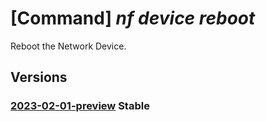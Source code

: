 # [Command] _nf device reboot_

Reboot the Network Device.

## Versions

### [2023-02-01-preview](/Resources/mgmt-plane/L3N1YnNjcmlwdGlvbnMve30vcmVzb3VyY2Vncm91cHMve30vcHJvdmlkZXJzL21pY3Jvc29mdC5tYW5hZ2VkbmV0d29ya2ZhYnJpYy9uZXR3b3JrZGV2aWNlcy97fS9yZWJvb3Q=/2023-02-01-preview.xml) **Stable**

<!-- mgmt-plane /subscriptions/{}/resourcegroups/{}/providers/microsoft.managednetworkfabric/networkdevices/{}/reboot 2023-02-01-preview -->
